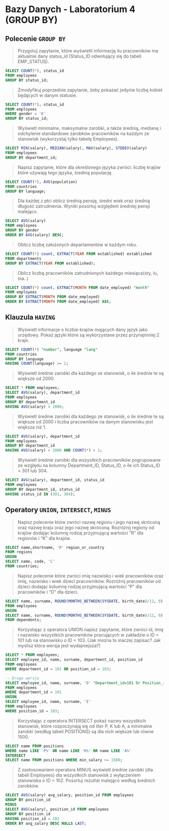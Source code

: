 # Bazy Danych - Laboratorium 4 (GROUP BY)
## Polecenie `GROUP BY`
> Przygotuj zapytanie, które wyświetli informację ilu pracowników ma aktualnie dany status_id (Status_ID odwołujący się do tabeli EMP_STATUS).
```sql
SELECT COUNT(*), status_id
FROM employees
GROUP BY status_id;
```
> Zmodyfikuj poprzednie zapytanie, żeby pokazać jedynie liczbę kobiet będących w danym statusie.
```sql
SELECT COUNT(*), status_id
FROM employees
WHERE gender = 'K'
GROUP BY status_id;
```
> Wyświetl minimalne, maksymalne zarobki, a także średnią, medianę i odchylenie standardowe zarobków pracowników na każdym ze stanowisk (wykorzystaj tylko tabelę Employees).
```sql
SELECT MIN(salary), MEDIAN(salary), MAX(salary), STDDEV(salary)
FROM employees
GROUP BY department_id;
```
> Napisz zapytanie, które dla określonego języka zwróci: liczbę krajów które używają tego języka, średnią populację.
```sql
SELECT COUNT(*), AVG(population)
FROM countries
GROUP BY language;
```
> Dla każdej z płci oblicz średnią pensję, średni wiek oraz średnią długość zatrudnienia. Wyniki posortuj względem średniej pensji malejąco.
```sql
SELECT AVG(salary)
FROM employees
GROUP BY gender
ORDER BY AVG(salary) DESC;
```
> Oblicz liczbę założonych departamentów w każdym roku.
```sql
SELECT COUNT(*) count, EXTRACT(YEAR FROM established) established
FROM departments
GROUP BY EXTRACT(YEAR FROM established);
```
> Oblicz liczbę pracowników zatrudnionych każdego miesiąca(sty, lu, ma..)
```sql
SELECT COUNT(*) count, EXTRACT(MONTH FROM date_employed) "month"
FROM employees
GROUP BY EXTRACT(MONTH FROM date_employed)
ORDER BY EXTRACT(MONTH FROM date_employed) ASC;
```
## Klauzula `HAVING`
> Wyświetl informacje o liczbie krajów mających dany język jako urzędowy. Pokaż języki które są wykorzystane przez przynajmniej  2 kraje.
```sql
SELECT COUNT(*) "number", language "lang"
FROM countries
GROUP BY language
HAVING COUNT(language) >= 2;
```
> Wyświetl średnie zarobki dla każdego ze stanowisk, o ile średnie te są większe od 2000.
```sql
SELECT * FROM employees;
SELECT AVG(salary), department_id
FROM employees
GROUP BY department_id
HAVING AVG(salary) > 2000;
```
> Wyświetl średnie zarobki dla każdego ze stanowisk, o ile średnie te są większe od 2000 i liczba pracowników na danym stanowisku jest większa niż 1.
```sql
SELECT AVG(salary), department_id
FROM employees
GROUP BY department_id
HAVING AVG(salary) > 2000 AND COUNT(*) > 1;
```
> Wyświetl średnie zarobki dla wszystkich pracowników pogrupowane ze względu na kolumny Department_ID, Status_ID, o ile ich Status_ID = 301 lub 304.
```sql
SELECT AVG(salary), department_id, status_id
FROM employees
GROUP BY department_id, status_id
HAVING status_id IN (301, 304);
```
## Operatory `UNION`, `INTERSECT`, `MINUS`
> Napisz polecenie które zwróci nazwę regionu i jego nazwę skróconą oraz nazwę kraju oraz jego nazwę skróconą. Rozróżnij regiony od krajów dodając kolumnę rodzaj przyjmującą wartości “R” dla regionów i “K” dla krajów.
```sql
SELECT name,shortname, 'R' region_or_country
FROM regions
UNION
SELECT name, code, 'C'
FROM countries;
```
> Napisz polecenie które zwróci imię nazwisko i wiek pracowników oraz imię, nazwisko i wiek dzieci pracowników. Rozróżnij pracowników od dzieci dodając kolumnę rodzaj przyjmującą wartości “P” dla pracowników i “D” dla dzieci.
```sql
SELECT name, surname, ROUND(MONTHS_BETWEEN(SYSDATE, birth_date)/12, 0) age, 'E' "Employee or Child"
FROM employees
UNION
SELECT name, surname, ROUND(MONTHS_BETWEEN(SYSDATE, birth_date)/12, 0), 'C'
FROM dependents;
```
> Korzystając z operatora UNION napisz zapytanie, które zwróci id, imię i nazwisko wszystkich pracowników pracujących w zakładzie o ID = 101 lub na stanowisku o ID = 103. (Jak mozna to inaczej zapisac? Jak myslisz która wersja jest wydajniejsza?)
```sql
SELECT * FROM employees;
SELECT employee_id, name, surname, department_id, position_id
FROM employees
WHERE department_id = 101 OR position_id = 103;

-- Druga wersja
SELECT employee_id, name, surname, 'D' "Department_id=101 Or Position_id=103"
FROM employees
WHERE department_id = 101
UNION
SELECT employee_id, name, surname, 'E'
FROM employees
WHERE position_id = 103;
```
> Korzystając z operatora INTERSECT pokaż nazwy wszystkich stanowisk, które rozpoczynają się od liter P, K lub A, a minimalne zarobki (według tabeli POSITIONS) są dla nich większe lub równe 1500.
```sql
SELECT name FROM positions
WHERE name LIKE 'P%' OR name LIKE 'K%' OR name LIKE 'A%'
INTERSECT
SELECT name FROM positions WHERE min_salary >= 1500;
```
> Z zastosowaniem operatora MINUS wyświetl średnie zarobki (dla tabeli Employees) dla wszystkich stanowisk z wyłączeniem stanowiska o ID = 102. Posortuj rezultat malejąco według średnich zarobków.
```sql
SELECT AVG(salary) avg_salary, position_id FROM employees
GROUP BY position_id
MINUS
SELECT AVG(salary), position_id FROM employees
GROUP BY position_id
HAVING position_id = 102
ORDER BY avg_salary DESC NULLS LAST;
```